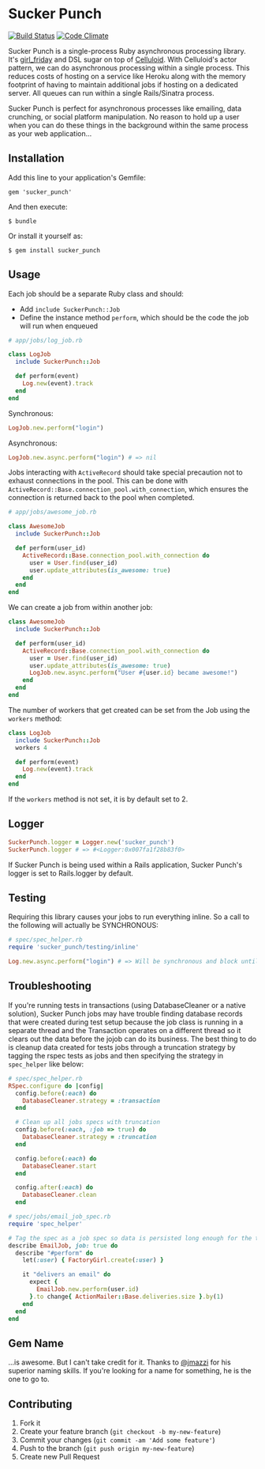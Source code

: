 # Sucker Punch

[![Build Status](https://travis-ci.org/brandonhilkert/sucker_punch.png?branch=master)](https://travis-ci.org/brandonhilkert/sucker_punch)
[![Code Climate](https://codeclimate.com/github/brandonhilkert/sucker_punch.png)](https://codeclimate.com/github/brandonhilkert/sucker_punch)

Sucker Punch is a single-process Ruby asynchronous processing library. It's [girl_friday](https://github.com/mperham/girl_friday)  and DSL sugar on top of [Celluloid](https://github.com/celluloid/celluloid/). With Celluloid's actor pattern, we can do asynchronous processing within a single process. This reduces costs of hosting on a service like Heroku along with the memory footprint of having to maintain additional jobs if hosting on a dedicated server. All queues can run within a single Rails/Sinatra process.

Sucker Punch is perfect for asynchronous processes like emailing, data crunching, or social platform manipulation. No reason to hold up a user when you can do these things in the background within the same process as your web application...

## Installation

Add this line to your application's Gemfile:

    gem 'sucker_punch'

And then execute:

    $ bundle

Or install it yourself as:

    $ gem install sucker_punch

## Usage

Each job should be a separate Ruby class and should:

* Add `include SuckerPunch::Job`
* Define the instance method `perform`, which should be the code the job will run when enqueued


```Ruby
# app/jobs/log_job.rb

class LogJob
  include SuckerPunch::Job

  def perform(event)
    Log.new(event).track
  end
end
```

Synchronous:

```Ruby
LogJob.new.perform("login")
```

Asynchronous:

```Ruby
LogJob.new.async.perform("login") # => nil
```

Jobs interacting with `ActiveRecord` should take special precaution not to exhaust connections in the pool. This can be done with `ActiveRecord::Base.connection_pool.with_connection`, which ensures the connection is returned back to the pool when completed.

```Ruby
# app/jobs/awesome_job.rb

class AwesomeJob
  include SuckerPunch::Job

  def perform(user_id)
    ActiveRecord::Base.connection_pool.with_connection do
      user = User.find(user_id)
      user.update_attributes(is_awesome: true)
    end
  end
end
```

We can create a job from within another job:

```Ruby
class AwesomeJob
  include SuckerPunch::Job

  def perform(user_id)
    ActiveRecord::Base.connection_pool.with_connection do
      user = User.find(user_id)
      user.update_attributes(is_awesome: true)
      LogJob.new.async.perform("User #{user.id} became awesome!")
    end
  end
end
```

The number of workers that get created can be set from the Job using the `workers` method:


```Ruby
class LogJob
  include SuckerPunch::Job
  workers 4

  def perform(event)
    Log.new(event).track
  end
end
```

If the `workers` method is not set, it is by default set to 2.

## Logger

```Ruby
SuckerPunch.logger = Logger.new('sucker_punch')
SuckerPunch.logger # => #<Logger:0x007fa1f28b83f0>
```

If Sucker Punch is being used within a Rails application, Sucker Punch's logger is set to Rails.logger by default.

## Testing

Requiring this library causes your jobs to run everything inline. So a call to the following will actually be SYNCHRONOUS:

```Ruby
# spec/spec_helper.rb
require 'sucker_punch/testing/inline'
```

```Ruby
Log.new.async.perform("login") # => Will be synchronous and block until job is finished
```

## Troubleshooting

If you're running tests in transactions (using DatabaseCleaner or a native solution), Sucker Punch jobs may have trouble finding database records that were created during test setup because the job class is running in a separate thread and the Transaction operates on a different thread so it clears out the data before the jojob can do its business. The best thing to do is cleanup data created for tests jobs through a truncation strategy by tagging the rspec tests as jobs and then specifying the strategy in `spec_helper` like below:

```Ruby
# spec/spec_helper.rb
RSpec.configure do |config|
  config.before(:each) do
    DatabaseCleaner.strategy = :transaction
  end

  # Clean up all jobs specs with truncation
  config.before(:each, :job => true) do
    DatabaseCleaner.strategy = :truncation
  end

  config.before(:each) do
    DatabaseCleaner.start
  end

  config.after(:each) do
    DatabaseCleaner.clean
  end

# spec/jobs/email_job_spec.rb
require 'spec_helper'

# Tag the spec as a job spec so data is persisted long enough for the test
describe EmailJob, job: true do
  describe "#perform" do
    let(:user) { FactoryGirl.create(:user) }

    it "delivers an email" do
      expect {
        EmailJob.new.perform(user.id)
      }.to change{ ActionMailer::Base.deliveries.size }.by(1)
    end
  end
end
```

## Gem Name

...is awesome. But I can't take credit for it. Thanks to [@jmazzi](https://twitter.com/jmazzi) for his superior naming skills. If you're looking for a name for something, he is the one to go to.

## Contributing

1. Fork it
2. Create your feature branch (`git checkout -b my-new-feature`)
3. Commit your changes (`git commit -am 'Add some feature'`)
4. Push to the branch (`git push origin my-new-feature`)
5. Create new Pull Request
